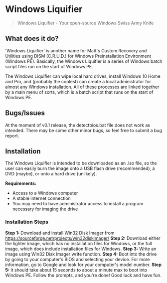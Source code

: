 # Windows Liquifier
 > Windows Liquifier - Your open-source Windows Swiss Army Knife

## What does it do?

'Windows Liquifier' is another name for Matt's Custom Recovery and Utilities using DISM (C.R.U.D.) for Windows Preinstallation Environment (Windows PE).
Basically, the Windows Liquifier is a series of Windows batch script files run on the start of Windows PE.

The Windows Liquifier can wipe local hard drives, install Windows 10 Home and Pro, and (probably the coolest) can create a local administrator for almost any Windows installation.
All of these processes are linked together by a main menu of sorts, which is a batch script that runs on the start of Windows PE.

## Bugs/Issues

At the moment of v0.1 release, the detectbios.bat file does not work as intended. There may be some other minor bugs, so feel free to submit a bug report.

## Installation

The Windows Liquifier is intended to be downloaded as an .iso file, so the user can easily burn the image onto a USB flash drive (recommended), a DVD (maybe), or onto a hard drive (unlikely).

**Requirements:**
 - Access to a Windows computer
 - A stable internet connection
 - You may need to have administrator access to install a program necessary for imaging the drive

### Installation Steps

**Step 1:** Download and install Win32 Disk Imager from https://sourceforge.net/projects/win32diskimager/
**Step 2:** Download either the lighter image, which has no installation files for Windows, or the full image, which does include installation files for Windows. 
**Step 3:** Write an image using Win32 Disk Imager write function.
**Step 4:** Boot into the drive by going to your computer's BIOS and selecting your device. For more information, go to Google and look for your computer's model number.
**Step 5:** It should take about 15 seconds to about a minute max to boot into Windows PE. Follow the prompts, and you're done! Good luck and have fun.
